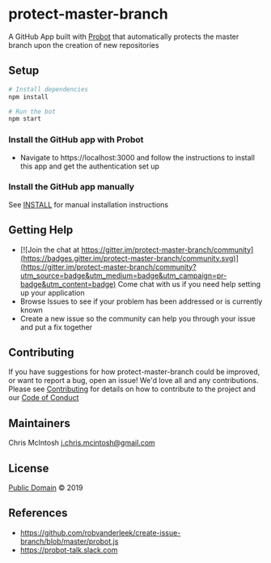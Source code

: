# protect-master-branch 
A GitHub App built with [Probot](https://github.com/probot/probot) that automatically protects the master branch upon the creation of new repositories

## Setup

```sh
# Install dependencies
npm install

# Run the bot
npm start
```

### Install the GitHub app with Probot
* Navigate to https://localhost:3000 and follow the instructions to install this app and get the authentication set up

### Install the GitHub app manually
See [INSTALL](INSTALL.md) for manual installation instructions

## Getting Help
* [![Join the chat at https://gitter.im/protect-master-branch/community](https://badges.gitter.im/protect-master-branch/community.svg)](https://gitter.im/protect-master-branch/community?utm_source=badge&utm_medium=badge&utm_campaign=pr-badge&utm_content=badge) Come chat with us if you need help setting up your application
* Browse Issues to see if your problem has been addressed or is currently known
* Create a new issue so the community can help you through your issue and put a fix together

## Contributing
If you have suggestions for how protect-master-branch could be improved, or want to report a bug, open an issue! We'd love all and any contributions. Please see [Contributing](CONTRIBUTING.md) for details on how to contribute to the project and our [Code of Conduct](CODE_OF_CONDUCT.md)

## Maintainers
Chris McIntosh <j.chris.mcintosh@gmail.com>


## License

[Public Domain](LICENSE) © 2019

## References
* https://github.com/robvanderleek/create-issue-branch/blob/master/probot.js
* https://probot-talk.slack.com 
